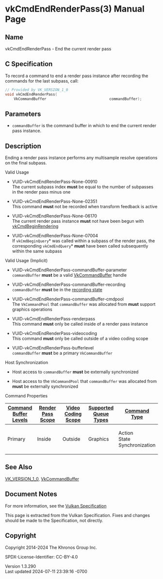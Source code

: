 # vkCmdEndRenderPass(3) Manual Page

## Name

vkCmdEndRenderPass - End the current render pass



## <a href="#_c_specification" class="anchor"></a>C Specification

To record a command to end a render pass instance after recording the
commands for the last subpass, call:

``` c
// Provided by VK_VERSION_1_0
void vkCmdEndRenderPass(
    VkCommandBuffer                             commandBuffer);
```

## <a href="#_parameters" class="anchor"></a>Parameters

- `commandBuffer` is the command buffer in which to end the current
  render pass instance.

## <a href="#_description" class="anchor"></a>Description

Ending a render pass instance performs any multisample resolve
operations on the final subpass.

Valid Usage

- <a href="#VUID-vkCmdEndRenderPass-None-00910"
  id="VUID-vkCmdEndRenderPass-None-00910"></a>
  VUID-vkCmdEndRenderPass-None-00910  
  The current subpass index **must** be equal to the number of subpasses
  in the render pass minus one

- <a href="#VUID-vkCmdEndRenderPass-None-02351"
  id="VUID-vkCmdEndRenderPass-None-02351"></a>
  VUID-vkCmdEndRenderPass-None-02351  
  This command **must** not be recorded when transform feedback is
  active

- <a href="#VUID-vkCmdEndRenderPass-None-06170"
  id="VUID-vkCmdEndRenderPass-None-06170"></a>
  VUID-vkCmdEndRenderPass-None-06170  
  The current render pass instance **must** not have been begun with
  [vkCmdBeginRendering](https://registry.khronos.org/vulkan/specs/1.3-extensions/man/html/vkCmdBeginRendering.html)

- <a href="#VUID-vkCmdEndRenderPass-None-07004"
  id="VUID-vkCmdEndRenderPass-None-07004"></a>
  VUID-vkCmdEndRenderPass-None-07004  
  If `vkCmdBeginQuery`\* was called within a subpass of the render pass,
  the corresponding `vkCmdEndQuery`\* **must** have been called
  subsequently within the same subpass

Valid Usage (Implicit)

- <a href="#VUID-vkCmdEndRenderPass-commandBuffer-parameter"
  id="VUID-vkCmdEndRenderPass-commandBuffer-parameter"></a>
  VUID-vkCmdEndRenderPass-commandBuffer-parameter  
  `commandBuffer` **must** be a valid
  [VkCommandBuffer](https://registry.khronos.org/vulkan/specs/1.3-extensions/man/html/VkCommandBuffer.html) handle

- <a href="#VUID-vkCmdEndRenderPass-commandBuffer-recording"
  id="VUID-vkCmdEndRenderPass-commandBuffer-recording"></a>
  VUID-vkCmdEndRenderPass-commandBuffer-recording  
  `commandBuffer` **must** be in the [recording
  state](#commandbuffers-lifecycle)

- <a href="#VUID-vkCmdEndRenderPass-commandBuffer-cmdpool"
  id="VUID-vkCmdEndRenderPass-commandBuffer-cmdpool"></a>
  VUID-vkCmdEndRenderPass-commandBuffer-cmdpool  
  The `VkCommandPool` that `commandBuffer` was allocated from **must**
  support graphics operations

- <a href="#VUID-vkCmdEndRenderPass-renderpass"
  id="VUID-vkCmdEndRenderPass-renderpass"></a>
  VUID-vkCmdEndRenderPass-renderpass  
  This command **must** only be called inside of a render pass instance

- <a href="#VUID-vkCmdEndRenderPass-videocoding"
  id="VUID-vkCmdEndRenderPass-videocoding"></a>
  VUID-vkCmdEndRenderPass-videocoding  
  This command **must** only be called outside of a video coding scope

- <a href="#VUID-vkCmdEndRenderPass-bufferlevel"
  id="VUID-vkCmdEndRenderPass-bufferlevel"></a>
  VUID-vkCmdEndRenderPass-bufferlevel  
  `commandBuffer` **must** be a primary `VkCommandBuffer`

Host Synchronization

- Host access to `commandBuffer` **must** be externally synchronized

- Host access to the `VkCommandPool` that `commandBuffer` was allocated
  from **must** be externally synchronized

Command Properties

<table class="tableblock frame-all grid-all stretch">
<colgroup>
<col style="width: 20%" />
<col style="width: 20%" />
<col style="width: 20%" />
<col style="width: 20%" />
<col style="width: 20%" />
</colgroup>
<thead>
<tr>
<th class="tableblock halign-left valign-top"><a
href="#VkCommandBufferLevel">Command Buffer Levels</a></th>
<th class="tableblock halign-left valign-top"><a
href="#vkCmdBeginRenderPass">Render Pass Scope</a></th>
<th class="tableblock halign-left valign-top"><a
href="#vkCmdBeginVideoCodingKHR">Video Coding Scope</a></th>
<th class="tableblock halign-left valign-top"><a
href="#VkQueueFlagBits">Supported Queue Types</a></th>
<th class="tableblock halign-left valign-top"><a
href="#fundamentals-queueoperation-command-types">Command Type</a></th>
</tr>
</thead>
<tbody>
<tr>
<td class="tableblock halign-left valign-top"><p>Primary</p></td>
<td class="tableblock halign-left valign-top"><p>Inside</p></td>
<td class="tableblock halign-left valign-top"><p>Outside</p></td>
<td class="tableblock halign-left valign-top"><p>Graphics</p></td>
<td class="tableblock halign-left valign-top"><p>Action<br />
State<br />
Synchronization</p></td>
</tr>
</tbody>
</table>

## <a href="#_see_also" class="anchor"></a>See Also

[VK_VERSION_1_0](https://registry.khronos.org/vulkan/specs/1.3-extensions/man/html/VK_VERSION_1_0.html),
[VkCommandBuffer](https://registry.khronos.org/vulkan/specs/1.3-extensions/man/html/VkCommandBuffer.html)

## <a href="#_document_notes" class="anchor"></a>Document Notes

For more information, see the <a
href="https://registry.khronos.org/vulkan/specs/1.3-extensions/html/vkspec.html#vkCmdEndRenderPass"
target="_blank" rel="noopener">Vulkan Specification</a>

This page is extracted from the Vulkan Specification. Fixes and changes
should be made to the Specification, not directly.

## <a href="#_copyright" class="anchor"></a>Copyright

Copyright 2014-2024 The Khronos Group Inc.

SPDX-License-Identifier: CC-BY-4.0

Version 1.3.290  
Last updated 2024-07-11 23:39:16 -0700
